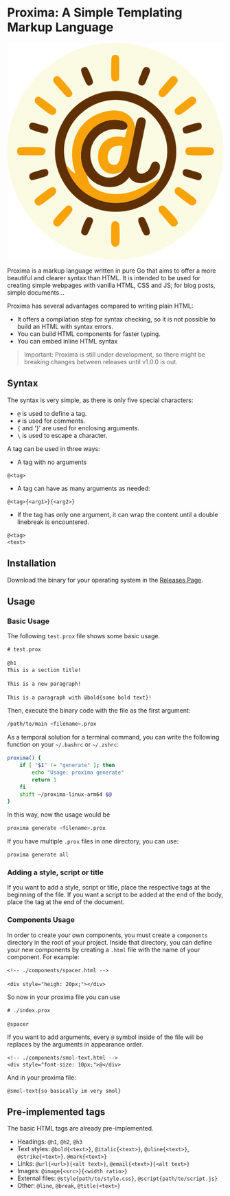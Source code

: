 # Proxima: A Simple Templating Markup Language

<p align="center">
    <a href="https://github.com/vistormu/adam_simulator">
        <img src="/assets/proxima_logo.svg">
    </a>
</p>

Proxima is a markup language written in pure Go that aims to offer a more beautiful and clearer syntax than HTML. It is intended to be used for creating simple webpages with vanilla HTML, CSS and JS; for blog posts, simple documents... 

Proxima has several advantages compared to writing plain HTML:
- It offers a compilation step for syntax checking, so it is not possible to build an HTML with syntax errors.
- You can build HTML components for faster typing.
- You can embed inline HTML syntax

> Important: Proxima is still under development, so there might be breaking changes between releases until v1.0.0 is out.

## Syntax

The syntax is very simple, as there is only five special characters: 
- `@` is used to define a tag.
- `#` is used for comments.
- `{` and '}' are used for enclosing arguments.
- `\` is used to escape a character.

A tag can be used in three ways:

- A tag with no arguments
```
@<tag>
```

- A tag can have as many arguments as needed:
```
@<tag>{<arg1>}{<arg2>}
```

- If the tag has only one argument, it can wrap the content until a double linebreak is encountered.
```
@<tag>
<text>
```

## Installation
Download the binary for your operating system in the [Releases Page](https://github.com/vistormu/proxima/releases).

## Usage

### Basic Usage
The following `test.prox` file shows some basic usage.
```
# test.prox

@h1
This is a section title!

This is a new paragraph!

This is a paragraph with @bold{some bold text}!
```

Then, execute the binary code with the file as the first argument:
```bash
/path/to/main <filename>.prox
```

As a temporal solution for a terminal command, you can write the following function on your `~/.bashrc` or `~/.zshrc`:
```bash
proxima() {
    if [ "$1" != "generate" ]; then
        echo "Usage: proxima generate"
        return 1
    fi
    shift ~/proxima-linux-arm64 $@
}
```

In this way, now the usage would be
```bash
proxima generate <filename>.prox
```

If you have multiple `.prox` files in one directory, you can use:
```bash
proxima generate all
```

### Adding a style, script or title
If you want to add a style, script or title, place the respective tags at the beginning of the file. If you want a script to be added at the end of the body, place the tag at the end of the document.

### Components Usage
In order to create your own components, you must create a `components` directory in the root of your project. Inside that directory, you can define your new components by creating a `.html` file with the name of your component. For example:
```
<!-- ./components/spacer.html -->

<div style="heigh: 20px;"></div>
```

So now in your proxima file you can use
```
# ./index.prox

@spacer
```

If you want to add arguments, every `@` symbol inside of the file will be replaces by the arguments in appearance order.
```
<!-- ./components/smol-text.html -->
<div style="font-size: 10px;">@</div>
```

And in your proxima file:
```
@smol-text{so basically im very smol}
```

## Pre-implemented tags
The basic HTML tags are already pre-implemented.

- Headings: `@h1`, `@h2`, `@h3`
- Text styles: `@bold{<text>}`, `@italic{<text>}`, `@uline{<text>}`, `@strike{<text>}`. `@mark{<text>}`
- Links: `@url{<url>}{<alt text>}`, `@email{<text>}{<alt text>}`
- Images: `@image{<src>}{<width ratio>}`
- External files: `@style{path/to/style.css}`, `@script{path/to/script.js}`
- Other: `@line`, `@break`, `@title{<text>}`
